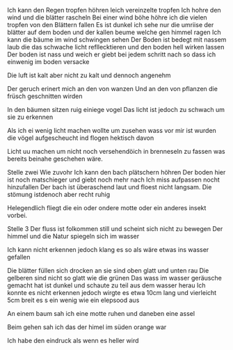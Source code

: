 Ich kann den Regen tropfen höhren leich vereinzelte tropfen
Ich hohre den wind und die blätter rascheln
Bei einer wind böhe höhre ich die vielen tropfen von den Blättern fallen
Es ist dunkel ich sehe nur die umriise der blätter auf dem boden und der kallen beume welche gen himmel ragen
Ich kann die bäume im wind schwingen sehen
Der Boden ist bedegt mit nassem laub die das schwache licht refllecktieren und den boden hell wirken lassen
Der boden ist nass und weich er giebt bei jedem schritt nach so dass ich einwenig im boden versacke

Die luft ist kalt aber nicht zu kalt und dennoch angenehm

Der geruch erinert mich an den von wanzen
Und an den von pflanzen die früsch geschnitten wirden

In den bäumen sitzen ruig einiege vogel 
Das licht ist jedoch zu schwach um sie zu erkennen

Als ich ei wenig licht machen wollte um zusehen wass vor mir ist wurden die vögel aufgescheucht ind flogen hektisch davon

Licht uu machen um nicht noch versehendöich in brenneseln zu fassen was bereits beinahe geschehen wäre.



Stelle zwei
Wie zuvohr
Ich kann den bach plätschern höhren 
Der boden hier ist noch matschieger und giebt noch mehr nach 
Ich miss aufpassen nocht hinzufallen
Der bach ist überaschend laut und floest nicht langsam. Die stömung istdenoch aber recht ruhig 

Helegendlich fliegt die ein oder ondere motte oder ein anderes insekt vorbei.



Stelle 3
Der fluss ist folkommen still und scheint sich nicht zu bewegen
Der himmel und die Natur spiegeln sich im wasser

Ich kann nicht erkennen jedoch klang es so als wäre etwas ins wasser gefallen

Die blätter füllen sich drocken an sie sind oben glatt und unten rau
Die gelberen sind nicht so glatt wie die grünen
Das wass im wasser geräusche gemacht hat ist dunkel und schaute zu teil aus dem wasser herau
Ich konnte es nicht erkennen jedoch wirgte es etwa 10cm lang und vierleicht 5cm breit es s ein wenig wie ein elepsood aus

An einem baum sah ich eine motte ruhen und daneben eine assel

Beim gehen sah ich das der himel im süden orange war

Ich habe den eindruck als wenn es heller wird